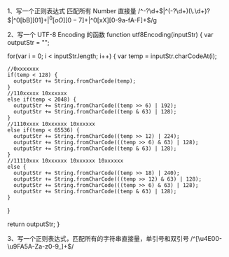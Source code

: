 1、写一个正则表达式 匹配所有 Number 直接量
/^-?\d+$|^(-?\d+)(\.\d+)?$|^0[bB][01]+$|^0[oO][0-7]+$|^0[xX][0-9a-fA-F]+$/g

2、写一个 UTF-8 Encoding 的函数
function utf8Encoding(inputStr) {
  var outputStr = "";
  
  for(var i = 0; i < inputStr.length; i++) {
    var temp = inputStr.charCodeAt(i);
    
    //0xxxxxxx
    if(temp < 128) {
      outputStr += String.fromCharCode(temp);
    }
    //110xxxxx 10xxxxxx
    else if(temp < 2048) {
      outputStr += String.fromCharCode((temp >> 6) | 192);
      outputStr += String.fromCharCode((temp & 63) | 128);
    }
    //1110xxxx 10xxxxxx 10xxxxxx
    else if(temp < 65536) {
      outputStr += String.fromCharCode((temp >> 12) | 224);
      outputStr += String.fromCharCode(((temp >> 6) & 63) | 128);
      outputStr += String.fromCharCode((temp & 63) | 128);
    }
    //11110xxx 10xxxxxx 10xxxxxx 10xxxxxx
    else {
      outputStr += String.fromCharCode((temp >> 18) | 240);
      outputStr += String.fromCharCode(((temp >> 12) & 63) | 128);
      outputStr += String.fromCharCode(((temp >> 6) & 63) | 128);
      outputStr += String.fromCharCode((temp & 63) | 128);
    }
  }
  
  return outputStr;
}

3、写一个正则表达式，匹配所有的字符串直接量，单引号和双引号
 /^[\u4E00-\u9FA5A-Za-z0-9_]+$/

